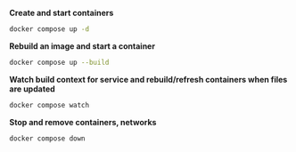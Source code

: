 **Create and start containers**
```sh
docker compose up -d
```

**Rebuild an image and start a container**
```sh
docker compose up --build
```

**Watch build context for service and rebuild/refresh containers when files are updated**
```sh
docker compose watch
```

**Stop and remove containers, networks**
```sh
docker compose down
```
